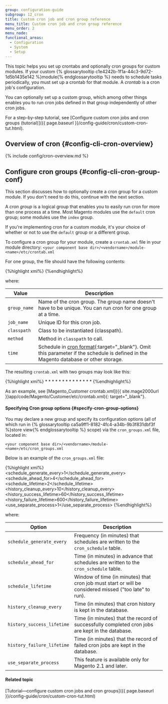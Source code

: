 ```yaml
---
group: configuration-guide
subgroup: 12_cron
title: Custom cron job and cron group reference
menu_title: Custom cron job and cron group reference
menu_order: 2
menu_node:
functional_areas:
  - Configuration
  - System
  - Setup
---
```


This topic helps you set up crontabs and optionally cron groups for custom modules. If your custom {% glossarytooltip c1e4242b-1f1a-44c3-9d72-1d5b1435e142 %}module{% endglossarytooltip %} needs to schedule tasks periodically, you must set up a crontab for that module. A *crontab* is a cron job's configuration.

You can optionally set up a custom group, which among other things enables you to run cron jobs defined in that group independently of other cron jobs.

For a step-by-step tutorial, see [Configure custom cron jobs and cron groups (tutorial)]({{ page.baseurl }}/config-guide/cron/custom-cron-tut.html).

## Overview of cron {#config-cli-cron-overview}

{% include config/cron-overview.md %}

## Configure cron groups {#config-cli-cron-group-conf}

This section discusses how to optionally create a cron group for a custom module. If you don't need to do this, continue with the next section.

A *cron group* is a logical group that enables you to easily run cron for more than one process at a time. Most Magento modules use the `default` cron group; some modules use the `index` group.

If you're implementing cron for a custom module, it's your choice of whether or not to use the `default` group or a different group.

To configure a cron group for your module, create a `crontab.xml` file in your module directory:
`<your component base dir>/<vendorname>/module-<name>/etc/crontab.xml`

For one group, the file should have the following contents:

{%highlight xml%}
<config>
    <group id="<group_name>">
        <job name="<job_name>" instance="<classpath>" method="<method>">
            <schedule><time></schedule>
        </job>
    </group>
</config>
{%endhighlight%}

where:

|Value|Description|
|---|---|
|`group_name`|Name of the cron group. The group name doesn't have to be unique. You can run cron for one group at a time.|
|`job_name`|Unique ID for this cron job.|
|`classpath`|Class to be instantiated (classpath).|
|`method`|Method in `classpath` to call.|
|`time`|Schedule in [cron format](http://www.nncron.ru/help/EN/working/cron-format.htm){:target="_blank"}. Omit this parameter if the schedule is defined in the Magento database or other storage.|

The resulting `crontab.xml` with two groups may look like this:

{%highlight xml%}
<config>
    <group id="default">
        <job name="<job_1_name>" instance="<classpath>" method="<method_name>">
            <schedule>* * * * *</schedule>
        </job>
        <job name="<job_2_name>" instance="<classpath>" method="<method_name>">
            <schedule>* * * * *</schedule>
        </job>
    </group>
    <group id="index">
        <job name="<job_3_name>" instance="<classpath>" method="<method_name>">
            <schedule>* * * * *</schedule>
        </job>
        <job name="<job_4_name>" instance="<classpath>" method="<method_name>">
            <schedule>* * * * *</schedule>
        </job>
    </group>
</config>
{%endhighlight%}

As an example, see [Magento\_Customer crontab.xml]({{ site.mage2000url }}app/code/Magento/Customer/etc/crontab.xml){: target="_blank"}.

#### Specifying Cron group options {#specify-cron-group-options}

You may declare a new group and specify its configuration options (all of which run in {% glossarytooltip ca5a9ff1-8182-4fc4-a34b-9b3f831dbf3f %}store view{% endglossarytooltip %} scope) via the `cron_groups.xml` file, located in:

`<your component base dir>/<vendorname>/module-<name>/etc/cron_groups.xml`

Below is an example of the `cron_groups.xml` file:

{%highlight xml%}
<config>
    <group id="<group_name>">
        <schedule_generate_every>1</schedule_generate_every>
        <schedule_ahead_for>4</schedule_ahead_for>
        <schedule_lifetime>2</schedule_lifetime>
        <history_cleanup_every>10</history_cleanup_every>
        <history_success_lifetime>60</history_success_lifetime>
        <history_failure_lifetime>600</history_failure_lifetime>
        <use_separate_process>1</use_separate_process>
    </group>
</config>
{%endhighlight%}

where:

|Option|Description|
|---|---|
|`schedule_generate_every`|Frequency (in minutes) that schedules are written to the `cron_schedule` table.|
|`schedule_ahead_for`|Time (in minutes) in advance that schedules are written to the `cron_schedule` table.|
|`schedule_lifetime`|Window of time (in minutes) that cron job must start or will be considered missed ("too late" to run).|
|`history_cleanup_every`|Time (in minutes) that cron history is kept in the database.|
|`history_success_lifetime`|Time (in minutes) that the record of successfully completed cron jobs are kept in the database.|
|`history_failure_lifetime`|Time (in minutes) that the record of failed cron jobs are kept in the database.|
|`use_separate_process`|This feature is available only for Magento 2.1 and later.|

#### Related topic
[Tutorial&mdash;configure custom cron jobs and cron groups]({{ page.baseurl }}/config-guide/cron/custom-cron-tut.html)



